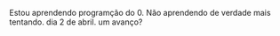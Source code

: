 Estou aprendendo programção do 0. Não aprendendo de verdade mais tentando. dia 2 de abril. um avanço?
